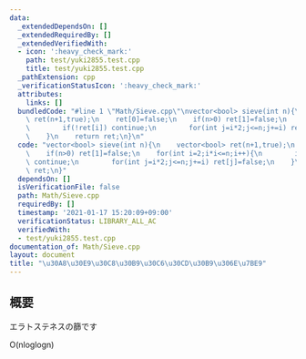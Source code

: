 ```yaml
---
data:
  _extendedDependsOn: []
  _extendedRequiredBy: []
  _extendedVerifiedWith:
  - icon: ':heavy_check_mark:'
    path: test/yuki2855.test.cpp
    title: test/yuki2855.test.cpp
  _pathExtension: cpp
  _verificationStatusIcon: ':heavy_check_mark:'
  attributes:
    links: []
  bundledCode: "#line 1 \"Math/Sieve.cpp\"\nvector<bool> sieve(int n){\n    vector<bool>\
    \ ret(n+1,true);\n    ret[0]=false;\n    if(n>0) ret[1]=false;\n    for(int i=2;i*i<=n;i++){\n\
    \        if(!ret[i]) continue;\n        for(int j=i*2;j<=n;j+=i) ret[j]=false;\n\
    \    }\n    return ret;\n}\n"
  code: "vector<bool> sieve(int n){\n    vector<bool> ret(n+1,true);\n    ret[0]=false;\n\
    \    if(n>0) ret[1]=false;\n    for(int i=2;i*i<=n;i++){\n        if(!ret[i])\
    \ continue;\n        for(int j=i*2;j<=n;j+=i) ret[j]=false;\n    }\n    return\
    \ ret;\n}"
  dependsOn: []
  isVerificationFile: false
  path: Math/Sieve.cpp
  requiredBy: []
  timestamp: '2021-01-17 15:20:09+09:00'
  verificationStatus: LIBRARY_ALL_AC
  verifiedWith:
  - test/yuki2855.test.cpp
documentation_of: Math/Sieve.cpp
layout: document
title: "\u30A8\u30E9\u30C8\u30B9\u30C6\u30CD\u30B9\u306E\u7BE9"
---
```


## 概要  
エラトステネスの篩です

O(nloglogn)  
